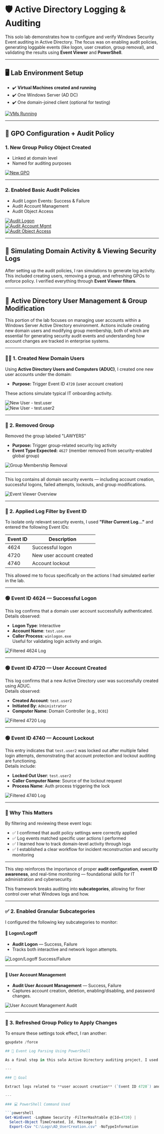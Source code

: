 # 🛡️ Active Directory Logging & Auditing

This solo lab demonstrates how to configure and verify Windows Security Event auditing in Active Directory. The focus was on enabling audit policies, generating loggable events (like logon, user creation, group removal), and validating the results using **Event Viewer** and **PowerShell**.

---

## 🖥️ Lab Environment Setup

- ✔️ **Virtual Machines created and running**
- ✔️ One Windows Server (AD DC)
- ✔️ One domain-joined client (optional for testing)

[![VMs Running](ADLA_VMsCreatedandRunning.png)](ADLA_VMsCreatedandRunning.png)

---

## 🧱 GPO Configuration + Audit Policy

### 1. New Group Policy Object Created
- Linked at domain level
- Named for auditing purposes

[![New GPO](ADLA_NewGPO.png)](ADLA_NewGPO.png)

---

### 2. Enabled Basic Audit Policies
- Audit Logon Events: Success & Failure
- Audit Account Management
- Audit Object Access

[![Audit Logon](ADLA_LogonEvents.png)](ADLA_LogonEvents.png)  
[![Audit Account Mgmt](ADLA_AuditAcctMgmt.png)](ADLA_AuditAcctMgmt.png)  
[![Audit Object Access](ADLA_AuditObjectAccess.png)](ADLA_AuditObjectAccess.png)

---

## 🔧 Simulating Domain Activity & Viewing Security Logs

After setting up the audit policies, I ran simulations to generate log activity. This included creating users, removing a group, and refreshing GPOs to enforce policy. I verified everything through **Event Viewer filters**.

---

## 👥 Active Directory User Management & Group Modification

This portion of the lab focuses on managing user accounts within a Windows Server Active Directory environment. Actions include creating new domain users and modifying group membership, both of which are essential for generating security audit events and understanding how account changes are tracked in enterprise systems.

---

### 🧑‍💼 1. Created New Domain Users

Using **Active Directory Users and Computers (ADUC)**, I created one new user accounts under the domain:

- **Purpose:** Trigger Event ID `4720` (user account creation)

These actions simulate typical IT onboarding activity.

![New User - test.user](ADLA_NewUser.png)  
![New User - test.user2](ADLA_NewUser2.png)

---

### 👥 2. Removed Group

Removed the group labeled "LAWYERS"

- **Purpose:** Trigger group-related security log activity
- **Event Type Expected:** `4627` (member removed from security-enabled global group)

![Group Membership Removal](ADLA_RemovedGroup.png)

---


This log contains all domain security events — including account creation, successful logons, failed attempts, lockouts, and group modifications.

![Event Viewer Overview](ADLA_EventViewerLog.png)

---

### 🎯 2. Applied Log Filter by Event ID

To isolate only relevant security events, I used **"Filter Current Log..."** and entered the following Event IDs:

| Event ID | Description                  |
|----------|------------------------------|
| 4624     | Successful logon             |
| 4720     | New user account created     |
| 4740     | Account lockout              |

This allowed me to focus specifically on the actions I had simulated earlier in the lab.

---

### 🟢 Event ID 4624 — Successful Logon

This log confirms that a domain user account successfully authenticated.  
Details observed:
- **Logon Type**: Interactive
- **Account Name**: `test.user`
- **Caller Process**: `winlogon.exe`  
Useful for validating login activity and origin.

![Filtered 4624 Log](ADLA_EventViewerLog_Filtered4624.png)

---

### 🟢 Event ID 4720 — User Account Created

This log confirms that a new Active Directory user was successfully created using ADUC.  
Details observed:
- **Created Account**: `test.user2`
- **Initiated By**: `Administrator`
- **Computer Name**: Domain Controller (e.g., `DC01`)

![Filtered 4720 Log](ADLA_EventViewerLog_Filtered4720.png)

---

### 🟢 Event ID 4740 — Account Lockout

This entry indicates that `test.user2` was locked out after multiple failed login attempts, demonstrating that account protection and lockout auditing are functioning.  
Details include:
- **Locked Out User**: `test.user2`
- **Caller Computer Name**: Source of the lockout request
- **Process Name**: Auth process triggering the lock

![Filtered 4740 Log](ADLA_EventViewerLog_Filtered4740.png)

---

### 🧠 Why This Matters

By filtering and reviewing these event logs:
- ✅ I confirmed that audit policy settings were correctly applied
- ✅ Log events matched specific user actions I performed
- ✅ I learned how to track domain-level activity through logs
- ✅ I established a clear workflow for incident reconstruction and security monitoring

---

This step reinforces the importance of proper **audit configuration**, **event ID awareness**, and real-time monitoring — foundational skills for IT administration and cybersecurity.


This framework breaks auditing into **subcategories**, allowing for finer control over what Windows logs and how.

---

### ✅ 2. Enabled Granular Subcategories

I configured the following key subcategories to monitor:

#### 🔐 Logon/Logoff
- **Audit Logon** — Success, Failure  
- Tracks both interactive and network logon attempts.

![Logon/Logoff Success/Failure](ADLA_AdvancedAuditPolicy_Logon:Off.png)

---

#### 👤 User Account Management
- **Audit User Account Management** — Success, Failure  
- Captures account creation, deletion, enabling/disabling, and password changes.

![User Account Management Audit](ADLA_AdvancedAuditPolicy_UserActMgmt.png)

---

### 🔄 3. Refreshed Group Policy to Apply Changes

To ensure these settings took effect, I ran another:

```powershell
gpupdate /force

## 🧾 Event Log Parsing Using PowerShell

As a final step in this solo Active Directory auditing project, I used **PowerShell** to filter and export specific security event logs. This demonstrates how to work with logs at scale — a vital skill for incident response, reporting, and automation.

---

### 🧪 Goal

Extract logs related to **user account creation** (`Event ID 4720`) and export them into a readable `.csv` format for reporting and documentation purposes.

---

### 💻 PowerShell Command Used

```powershell
Get-WinEvent -LogName Security -FilterHashtable @{Id=4720} |
  Select-Object TimeCreated, Id, Message |
  Export-Csv "C:\Logs\AD_UserCreation.csv" -NoTypeInformation
